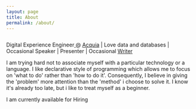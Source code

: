 ```yaml
---
layout: page
title: About
permalink: /about/
---
```

<div class="about">
	<div class = "pic"><img src="/images/nida.jpg" alt="" /></div>
    <div class= "description"><p class ="tags"> Digital Experience Engineer<a href="https://www.acquia.com/about-us/team/nida-shah"> </a> @ <a href="https://www.acquia.com">Acquia</a> | Love data and databases | Occasional Speaker | Presenter | Occasional
	     <a class = "links" href="https://medium.com/@nidaismailshah">Writer</a></p>
	<p class = "bio">I am trying hard not to associate myself with a particular technology or a language. I like declarative style of programming which allows me to focus on 'what to do' rather than 'how to do it'. Consequently, I believe in giving the 'problem' more attention than the 'method' i choose to solve it. I know it's already too late, but i like to treat myself as a beginner.</p>
   </div>
</div>
<div class="hire"><p>I am currently available for Hiring</p></div>
